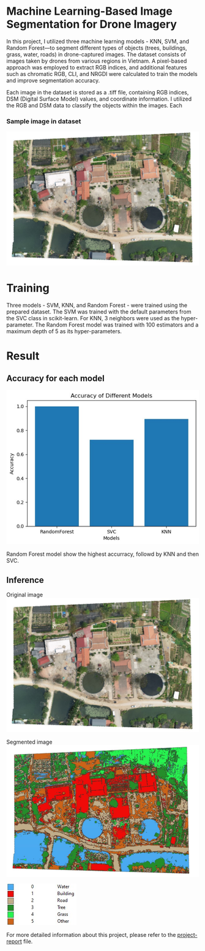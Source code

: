 # Machine Learning-Based Image Segmentation for Drone Imagery

In this project, I utilized three machine learning models - KNN, SVM, and Random Forest—to segment different types of objects (trees, buildings, grass, water, roads) in drone-captured images. The dataset consists of images taken by drones from various regions in Vietnam. A pixel-based approach was employed to extract RGB indices, and additional features such as chromatic RGB, CLI, and NRGDI were calculated to train the models and improve segmentation accuracy.

Each image in the dataset is stored as a .tiff file, containing RGB indices, DSM (Digital Surface Model) values, and coordinate information. I utilized the RGB and DSM data to classify the objects within the images.
Each
### Sample image in dataset
![](org_image.jpg)

# Training

Three models - SVM, KNN, and Random Forest - were trained using the prepared dataset. The SVM was trained with the default parameters from the SVC class in scikit-learn. For KNN, 3 neighbors were used as the hyper-parameter. The Random Forest model was trained with 100 estimators and a maximum depth of 5 as its hyper-parameters.

# Result

## Accuracy for each model
![](accuracy.jpg)

Random Forest model show the highest accurracy, followd by KNN and then SVC.

## Inference
Original image
![](org_image.jpg) 

Segmented image
![](infer_image.jpg) 

![](legend.jpg)

For more detailed information about this project, please refer to the [project-report](project_report.pdf) file.